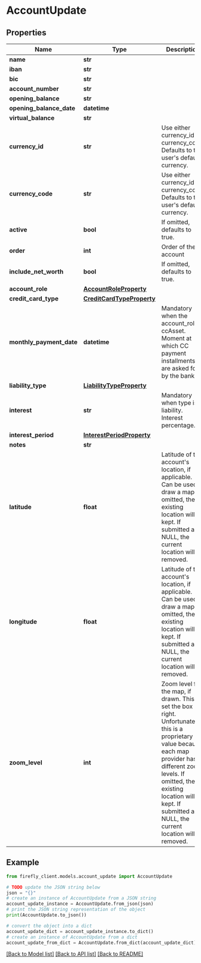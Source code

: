 # AccountUpdate


## Properties

Name | Type | Description | Notes
------------ | ------------- | ------------- | -------------
**name** | **str** |  | 
**iban** | **str** |  | [optional] 
**bic** | **str** |  | [optional] 
**account_number** | **str** |  | [optional] 
**opening_balance** | **str** |  | [optional] 
**opening_balance_date** | **datetime** |  | [optional] 
**virtual_balance** | **str** |  | [optional] 
**currency_id** | **str** | Use either currency_id or currency_code. Defaults to the user&#39;s default currency. | [optional] 
**currency_code** | **str** | Use either currency_id or currency_code. Defaults to the user&#39;s default currency. | [optional] 
**active** | **bool** | If omitted, defaults to true. | [optional] [default to True]
**order** | **int** | Order of the account | [optional] 
**include_net_worth** | **bool** | If omitted, defaults to true. | [optional] [default to True]
**account_role** | [**AccountRoleProperty**](AccountRoleProperty.md) |  | [optional] 
**credit_card_type** | [**CreditCardTypeProperty**](CreditCardTypeProperty.md) |  | [optional] 
**monthly_payment_date** | **datetime** | Mandatory when the account_role is ccAsset. Moment at which CC payment installments are asked for by the bank. | [optional] 
**liability_type** | [**LiabilityTypeProperty**](LiabilityTypeProperty.md) |  | [optional] 
**interest** | **str** | Mandatory when type is liability. Interest percentage. | [optional] 
**interest_period** | [**InterestPeriodProperty**](InterestPeriodProperty.md) |  | [optional] 
**notes** | **str** |  | [optional] 
**latitude** | **float** | Latitude of the account&#39;s location, if applicable. Can be used to draw a map. If omitted, the existing location will be kept. If submitted as NULL, the current location will be removed. | [optional] 
**longitude** | **float** | Latitude of the account&#39;s location, if applicable. Can be used to draw a map. If omitted, the existing location will be kept. If submitted as NULL, the current location will be removed. | [optional] 
**zoom_level** | **int** | Zoom level for the map, if drawn. This to set the box right. Unfortunately this is a proprietary value because each map provider has different zoom levels. If omitted, the existing location will be kept. If submitted as NULL, the current location will be removed. | [optional] 

## Example

```python
from firefly_client.models.account_update import AccountUpdate

# TODO update the JSON string below
json = "{}"
# create an instance of AccountUpdate from a JSON string
account_update_instance = AccountUpdate.from_json(json)
# print the JSON string representation of the object
print(AccountUpdate.to_json())

# convert the object into a dict
account_update_dict = account_update_instance.to_dict()
# create an instance of AccountUpdate from a dict
account_update_from_dict = AccountUpdate.from_dict(account_update_dict)
```
[[Back to Model list]](../README.md#documentation-for-models) [[Back to API list]](../README.md#documentation-for-api-endpoints) [[Back to README]](../README.md)


